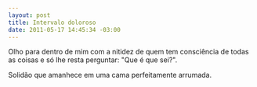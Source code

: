```yaml
--- 
layout: post
title: Intervalo doloroso
date: 2011-05-17 14:45:34 -03:00
---
```


Olho para dentro de mim com a nitidez de quem tem consciência de todas as
coisas e só lhe resta perguntar: "Que é que sei?".

Solidão que amanhece em uma cama perfeitamente arrumada.
